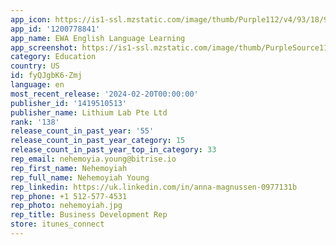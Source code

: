 ```yaml
---
app_icon: https://is1-ssl.mzstatic.com/image/thumb/Purple112/v4/93/18/98/93189807-17a3-292e-842c-fdf066b3349b/AppIcon-0-0-1x_U007epad-0-10-0-sRGB-0-0-85-220.png/1024x1024bb.png
app_id: '1200778841'
app_name: EWA English Language Learning
app_screenshot: https://is1-ssl.mzstatic.com/image/thumb/PurpleSource116/v4/7e/e3/61/7ee36187-9cdd-005a-801f-aefec76c26af/9a06165f-6cfc-45d4-aef8-e4b7920aecf3_1_-_D_U009aN_U0083N_U0080N_U0081N_U008b-5.png/1242x2688bb.png
category: Education
country: US
id: fyQJgbK6-Zmj
language: en
most_recent_release: '2024-02-20T00:00:00'
publisher_id: '1419510513'
publisher_name: Lithium Lab Pte Ltd
rank: '138'
release_count_in_past_year: '55'
release_count_in_past_year_category: 15
release_count_in_past_year_top_in_category: 33
rep_email: nehemoyia.young@bitrise.io
rep_first_name: Nehemoyiah
rep_full_name: Nehemoyiah Young
rep_linkedin: https://uk.linkedin.com/in/anna-magnussen-0977131b
rep_phone: +1 512-577-4531
rep_photo: nehemoyiah.jpg
rep_title: Business Development Rep
store: itunes_connect
---
```

